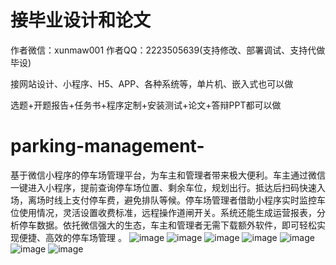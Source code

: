 # 接毕业设计和论文
作者微信：xunmaw001  作者QQ：2223505639(支持修改、部署调试、支持代做毕设)

接网站设计、小程序、H5、APP、各种系统等，单片机、嵌入式也可以做

选题+开题报告+任务书+程序定制+安装测试+论文+答辩PPT都可以做
# parking-management-
基于微信小程序的停车场管理平台，为车主和管理者带来极大便利。车主通过微信一键进入小程序，提前查询停车场位置、剩余车位，规划出行。抵达后扫码快速入场，离场时线上支付停车费，避免排队等候。停车场管理者借助小程序实时监控车位使用情况，灵活设置收费标准，远程操作道闸开关。系统还能生成运营报表，分析停车数据。依托微信强大的生态，车主和管理者无需下载额外软件，即可轻松实现便捷、高效的停车场管理 。
![image](https://github.com/user-attachments/assets/8184175b-b144-4ec8-b7ee-c89ca9d4604d)
![image](https://github.com/user-attachments/assets/6df3d863-4fd1-407b-a79f-b5ace2521925)
![image](https://github.com/user-attachments/assets/9588f583-8637-4270-9af8-61fc0c840e74)
![image](https://github.com/user-attachments/assets/12066e8c-9772-43b0-9d1e-a85f42dbb2f7)
![image](https://github.com/user-attachments/assets/12b076c1-6dc7-49ca-9d24-80281a32b929)
![image](https://github.com/user-attachments/assets/9d7c9b39-43d8-490c-9167-4b0853a613da)
![image](https://github.com/user-attachments/assets/61d5a69b-b986-4313-be35-61a8ff9340c9)

